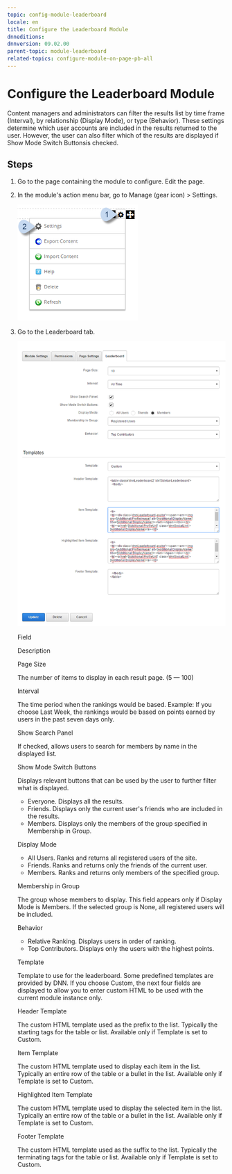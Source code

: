 ```yaml
---
topic: config-module-leaderboard
locale: en
title: Configure the Leaderboard Module
dnneditions: 
dnnversion: 09.02.00
parent-topic: module-leaderboard
related-topics: configure-module-on-page-pb-all
---
```


# Configure the Leaderboard Module

Content managers and administrators can filter the results list by time frame (Interval), by relationship (Display Mode), or type (Behavior). These settings determine which user accounts are included in the results returned to the user. However, the user can also filter which of the results are displayed if Show Mode Switch Buttonsis checked.

## Steps

1.  Go to the page containing the module to configure. Edit the page.
2.  In the module's action menu bar, go to Manage (gear icon) \> Settings.
    
      
    
    ![Manage action menu > Settings](/images/scr-actionmenu-manage-settings.png)
    
      
    
3.  Go to the Leaderboard tab.
    
      
    
    ![Module Settings — Leaderboard](/images/scr-modulesettings-Leaderboard.png)
    
      
    
    Field
    
    Description
    
    Page Size
    
    The number of items to display in each result page. (5 — 100)
    
    Interval
    
    The time period when the rankings would be based. Example: If you choose Last Week, the rankings would be based on points earned by users in the past seven days only.
    
    Show Search Panel
    
    If checked, allows users to search for members by name in the displayed list.
    
    Show Mode Switch Buttons
    
    Displays relevant buttons that can be used by the user to further filter what is displayed.
    
    *   Everyone. Displays all the results.
    *   Friends. Displays only the current user's friends who are included in the results.
    *   Members. Displays only the members of the group specified in Membership in Group.
    
    Display Mode
    
    *   All Users. Ranks and returns all registered users of the site.
    *   Friends. Ranks and returns only the friends of the current user.
    *   Members. Ranks and returns only members of the specified group.
    
    Membership in Group
    
    The group whose members to display. This field appears only if Display Mode is Members. If the selected group is None, all registered users will be included.
    
    Behavior
    
    *   Relative Ranking. Displays users in order of ranking.
    *   Top Contributors. Displays only the users with the highest points.
    
    Template
    
    Template to use for the leaderboard. Some predefined templates are provided by DNN. If you choose Custom, the next four fields are displayed to allow you to enter custom HTML to be used with the current module instance only.
    
    Header Template
    
    The custom HTML template used as the prefix to the list. Typically the starting tags for the table or list. Available only if Template is set to Custom.
    
    Item Template
    
    The custom HTML template used to display each item in the list. Typically an entire row of the table or a bullet in the list. Available only if Template is set to Custom.
    
    Highlighted Item Template
    
    The custom HTML template used to display the selected item in the list. Typically an entire row of the table or a bullet in the list. Available only if Template is set to Custom.
    
    Footer Template
    
    The custom HTML template used as the suffix to the list. Typically the terminating tags for the table or list. Available only if Template is set to Custom.